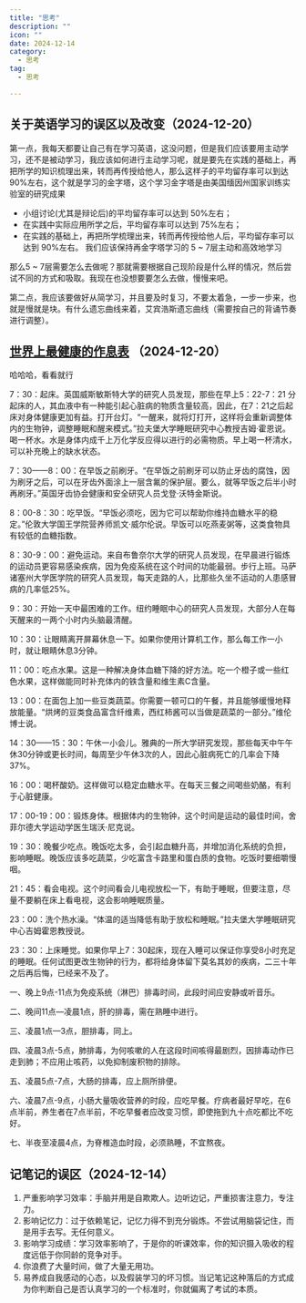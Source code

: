 ```yaml
---
title: "思考"
description: ""
icon: ""
date: 2024-12-14
category:
  - 思考
tag:
  - 思考

---
```

## 关于英语学习的误区以及改变（2024-12-20）

第一点，我每天都要让自己有在学习英语，这没问题，但是我们应该要用主动学习，还不是被动学习，我应该如何进行主动学习呢，就是要先在实践的基础上，再把所学的知识梳理出来，转而再传授给他人，那么这样子的平均留存率可以到达90%左右，这个就是学习的金字塔，这个学习金字塔是由美国缅因州国家训练实验室的研究成果
- 小组讨论(尤其是辩论后)的平均留存率可以达到 50%左右；
- 在实践中实际应用所学之后，平均留存率可以达到 75%左右；
- 在实践的基础上，再把所学梳理出来，转而再传授给他人后，平均留存率可以达到 90%左右。
我们应该保持再金字塔学习的 5 ~ 7层主动和高效地学习

那么5 ~ 7层需要怎么去做呢？那就需要根据自己现阶段是什么样的情况，然后尝试不同的方式和吸取。我现在也没想要要怎么去做，慢慢来吧。

第二点，我应该要做好从简学习，并且要及时复习，不要太着急，一步一步来，也就是慢就是块。有什么遗忘曲线来着，艾宾浩斯遗忘曲线（需要按自己的背诵节奏进行调整）。

## [世界上最健康的作息表](https://jiankang.cctv.com/2017/04/24/ARTIzlssypAewlg8XvAx11tU170424.shtml) （2024-12-20）

哈哈哈，看看就行

7：30：起床。英国威斯敏斯特大学的研究人员发现，那些在早上5：22-7：21 分起床的人，其血液中有一种能引起心脏病的物质含量较高，因此，在7：21之后起床对身体健康更加有益。打开台灯。“一醒来，就将灯打开，这样将会重新调整体内的生物钟，调整睡眠和醒来模式。”拉夫堡大学睡眠研究中心教授吉姆·霍恩说。喝一杯水。水是身体内成千上万化学反应得以进行的必需物质。早上喝一杯清水，可以补充晚上的缺水状态。

7：30——8：00：在早饭之前刷牙。“在早饭之前刷牙可以防止牙齿的腐蚀，因为刷牙之后，可以在牙齿外面涂上一层含氟的保护层。要么，就等早饭之后半小时再刷牙。”英国牙齿协会健康和安全研究人员戈登·沃特金斯说。

8：00-8：30：吃早饭。“早饭必须吃，因为它可以帮助你维持血糖水平的稳定。”伦敦大学国王学院营养师凯文·威尔伦说。早饭可以吃燕麦粥等，这类食物具有较低的血糖指数。

8：30-9：00：避免运动。来自布鲁奈尔大学的研究人员发现，在早晨进行锻炼的运动员更容易感染疾病，因为免疫系统在这个时间的功能最弱。步行上班。马萨诸塞州大学医学院的研究人员发现，每天走路的人，比那些久坐不运动的人患感冒病的几率低25%。

9：30：开始一天中最困难的工作。纽约睡眠中心的研究人员发现，大部分人在每天醒来的一两个小时内头脑最清醒。

10：30：让眼睛离开屏幕休息一下。如果你使用计算机工作，那么每工作一小时，就让眼睛休息3分钟。

11：00：吃点水果。这是一种解决身体血糖下降的好方法。吃一个橙子或一些红色水果，这样做能同时补充体内的铁含量和维生素C含量。

13：00：在面包上加一些豆类蔬菜。你需要一顿可口的午餐，并且能够缓慢地释放能量。“烘烤的豆类食品富含纤维素，西红柿酱可以当做是蔬菜的一部分。”维伦博士说。

14：30——15：30：午休一小会儿。雅典的一所大学研究发现，那些每天中午午休30分钟或更长时间，每周至少午休3次的人，因此心脏病死亡的几率会下降37%。

16：00：喝杯酸奶。这样做可以稳定血糖水平。在每天三餐之间喝些奶酪，有利于心脏健康。

17：00-19：00：锻炼身体。根据体内的生物钟，这个时间是运动的最佳时间，舍菲尔德大学运动学医生瑞沃·尼克说。

19：30：晚餐少吃点。晚饭吃太多，会引起血糖升高，并增加消化系统的负担，影响睡眠。晚饭应该多吃蔬菜，少吃富含卡路里和蛋白质的食物。吃饭时要细嚼慢咽。

21：45：看会电视。这个时间看会儿电视放松一下，有助于睡眠，但要注意，尽量不要躺在床上看电视，这会影响睡眠质量。

23：00：洗个热水澡。“体温的适当降低有助于放松和睡眠。”拉夫堡大学睡眠研究中心吉姆霍恩教授说。

23：30：上床睡觉。如果你早上7：30起床，现在入睡可以保证你享受8小时充足的睡眠。任何试图更改生物钟的行为，都将给身体留下莫名其妙的疾病，二三十年之后再后悔，已经来不及了。

一、晚上9点-11点为免疫系统（淋巴）排毒时间，此段时间应安静或听音乐。

二、晚间11点—凌晨1点，肝的排毒，需在熟睡中进行。

三、凌晨1点—3点，胆排毒，同上。

四、凌晨3点-5点，肺排毒，为何咳嗽的人在这段时间咳得最剧烈，因排毒动作已走到肺；不应用止咳药，以免抑制废积物的排除。

五、凌晨5点-7点，大肠的排毒，应上厕所排便。

六、凌晨7点-9点，小肠大量吸收营养的时段，应吃早餐。疗病者最好早吃，在6点半前，养生者在7点半前，不吃早餐者应改变习惯，即使拖到九十点吃都比不吃好。

七、半夜至凌晨4点，为脊椎造血时段，必须熟睡，不宜熬夜。

## 记笔记的误区（2024-12-14）

1. 严重影响学习效率：手脑并用是自欺欺人。边听边记，严重损害注意力，专注力。
2. 影响记忆力：过于依赖笔记，记忆力得不到充分锻炼。不尝试用脑袋记住，而是用手去写。无任何意义。
3. 影响学习成绩：学习效率影响了，于是你的听课效率，你的知识摄入吸收的程度远低于你同龄的竞争对手。
4. 你浪费了大量时间，做了大量无用功。
5. 易养成自我感动的心态，以及假装学习的坏习惯。当记笔记这种落后的方式成为你判断自己是否认真学习的一个标准时，你就偏离了考试的本质。



